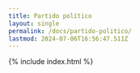 ```yaml
---
title: Partido político
layout: single
permalink: /docs/partido-politico/
lastmod: 2024-07-06T16:56:47.511Z
---
```


{% include index.html %}